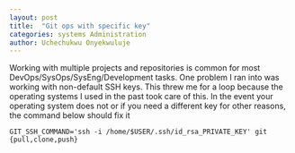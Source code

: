 ```yaml
---
layout: post
title:  "Git ops with specific key"
categories: systems Administration
author: Uchechukwu Onyekwuluje
---
```


Working with multiple projects and repositories is common for most DevOps/SysOps/SysEng/Development tasks. One problem I ran into
was working with non-default SSH keys. This threw me for a loop because the operating systems I used in the past took care of this.
In the event your operating system does not or if you need a different key for other reasons, the command below should fix it

```
GIT_SSH_COMMAND='ssh -i /home/$USER/.ssh/id_rsa_PRIVATE_KEY' git {pull,clone,push}
```
